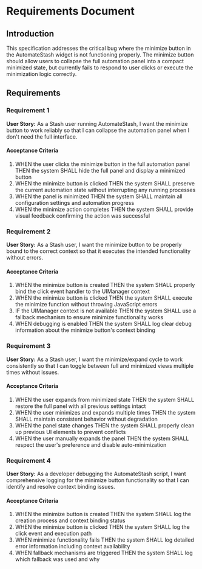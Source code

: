 # Requirements Document

## Introduction

This specification addresses the critical bug where the minimize button in the AutomateStash widget is not functioning properly. The minimize button should allow users to collapse the full automation panel into a compact minimized state, but currently fails to respond to user clicks or execute the minimization logic correctly.

## Requirements

### Requirement 1

**User Story:** As a Stash user running AutomateStash, I want the minimize button to work reliably so that I can collapse the automation panel when I don't need the full interface.

#### Acceptance Criteria

1. WHEN the user clicks the minimize button in the full automation panel THEN the system SHALL hide the full panel and display a minimized button
2. WHEN the minimize button is clicked THEN the system SHALL preserve the current automation state without interrupting any running processes
3. WHEN the panel is minimized THEN the system SHALL maintain all configuration settings and automation progress
4. WHEN the minimize action completes THEN the system SHALL provide visual feedback confirming the action was successful

### Requirement 2

**User Story:** As a Stash user, I want the minimize button to be properly bound to the correct context so that it executes the intended functionality without errors.

#### Acceptance Criteria

1. WHEN the minimize button is created THEN the system SHALL properly bind the click event handler to the UIManager context
2. WHEN the minimize button is clicked THEN the system SHALL execute the minimize function without throwing JavaScript errors
3. IF the UIManager context is not available THEN the system SHALL use a fallback mechanism to ensure minimize functionality works
4. WHEN debugging is enabled THEN the system SHALL log clear debug information about the minimize button's context binding

### Requirement 3

**User Story:** As a Stash user, I want the minimize/expand cycle to work consistently so that I can toggle between full and minimized views multiple times without issues.

#### Acceptance Criteria

1. WHEN the user expands from minimized state THEN the system SHALL restore the full panel with all previous settings intact
2. WHEN the user minimizes and expands multiple times THEN the system SHALL maintain consistent behavior without degradation
3. WHEN the panel state changes THEN the system SHALL properly clean up previous UI elements to prevent conflicts
4. WHEN the user manually expands the panel THEN the system SHALL respect the user's preference and disable auto-minimization

### Requirement 4

**User Story:** As a developer debugging the AutomateStash script, I want comprehensive logging for the minimize button functionality so that I can identify and resolve context binding issues.

#### Acceptance Criteria

1. WHEN the minimize button is created THEN the system SHALL log the creation process and context binding status
2. WHEN the minimize button is clicked THEN the system SHALL log the click event and execution path
3. WHEN minimize functionality fails THEN the system SHALL log detailed error information including context availability
4. WHEN fallback mechanisms are triggered THEN the system SHALL log which fallback was used and why